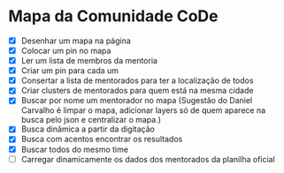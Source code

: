 # Mapa da Comunidade CoDe



- [X] Desenhar um mapa na página
- [X] Colocar um pin no mapa
- [X] Ler um lista de membros da mentoria
- [X] Criar um pin para cada um
- [X] Consertar a lista de mentorados para ter a localização de todos
- [X] Criar clusters de mentorados para quem está na mesma cidade
- [X] Buscar por nome um mentorador no mapa (Sugestão do Daniel Carvalho é limpar o mapa, adicionar layers só de quem aparece na busca pelo json e centralizar o mapa.)
- [X] Busca dinâmica a partir da digitação
- [X] Busca com acentos encontrar os resultados
- [X] Buscar todos do mesmo time
- [ ] Carregar dinamicamente os dados dos mentorados da planilha oficial